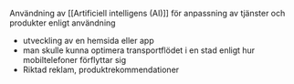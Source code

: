 Användning av [[Artificiell intelligens (AI)]] för anpassning av tjänster och produkter enligt användning 
- utveckling av en hemsida eller app 
- man skulle kunna optimera transportflödet i en stad enligt hur mobiltelefoner förflyttar sig
- Riktad reklam, produktrekommendationer